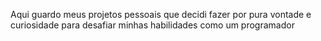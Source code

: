 Aqui guardo meus projetos pessoais que decidi fazer por pura vontade e curiosidade para desafiar minhas habilidades como um programador
